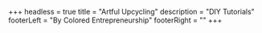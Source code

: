 +++
headless = true
title = "Artful Upcycling"
description = "DIY Tutorials"
footerLeft = "By Colored Entrepreneurship"
footerRight = "[](https://www.instagram.com/artfulupcycling)"
+++
